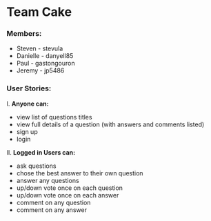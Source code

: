 # Team Cake

### Members:
* Steven - stevula
* Danielle - danyell85
* Paul - gastongouron
* Jeremy - jp5486

### User Stories:

I. **Anyone can:**
* view list of questions titles
* view full details of a question (with answers and comments listed)
* sign up
* login

II. **Logged in Users can:**
* ask questions
* chose the best answer to their own question
* answer any questions
* up/down vote once on each question
* up/down vote once on each answer
* comment on any question
* comment on any answer
